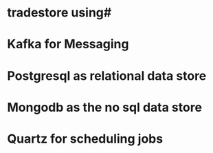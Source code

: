# tradestore using#

# Kafka for Messaging
# Postgresql as relational data store
# Mongodb as the no sql data store
# Quartz for scheduling jobs





